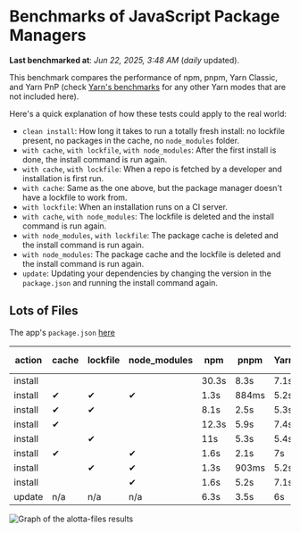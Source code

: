 # Benchmarks of JavaScript Package Managers

**Last benchmarked at**: _Jun 22, 2025, 3:48 AM_ (_daily_ updated).

This benchmark compares the performance of npm, pnpm, Yarn Classic, and Yarn PnP (check [Yarn's benchmarks](https://yarnpkg.com/benchmarks) for any other Yarn modes that are not included here).

Here's a quick explanation of how these tests could apply to the real world:

- `clean install`: How long it takes to run a totally fresh install: no lockfile present, no packages in the cache, no `node_modules` folder.
- `with cache`, `with lockfile`, `with node_modules`: After the first install is done, the install command is run again.
- `with cache`, `with lockfile`: When a repo is fetched by a developer and installation is first run.
- `with cache`: Same as the one above, but the package manager doesn't have a lockfile to work from.
- `with lockfile`: When an installation runs on a CI server.
- `with cache`, `with node_modules`: The lockfile is deleted and the install command is run again.
- `with node_modules`, `with lockfile`: The package cache is deleted and the install command is run again.
- `with node_modules`: The package cache and the lockfile is deleted and the install command is run again.
- `update`: Updating your dependencies by changing the version in the `package.json` and running the install command again.

## Lots of Files

The app's `package.json` [here](https://github.com/pnpm/pnpm.io/blob/main/benchmarks/fixtures/alotta-files/package.json)

| action  | cache | lockfile | node_modules| npm | pnpm | Yarn | Yarn PnP |
| ---     | ---   | ---      | ---         | --- | ---  | ---  | ---      |
| install |       |          |             | 30.3s | 8.3s | 7.1s | 3.5s |
| install | ✔     | ✔        | ✔           | 1.3s | 884ms | 5.2s | n/a |
| install | ✔     | ✔        |             | 8.1s | 2.5s | 5.3s | 1.3s |
| install | ✔     |          |             | 12.3s | 5.9s | 7.4s | 3s |
| install |       | ✔        |             | 11s | 5.3s | 5.4s | 1.3s |
| install | ✔     |          | ✔           | 1.6s | 2.1s | 7s | n/a |
| install |       | ✔        | ✔           | 1.3s | 903ms | 5.2s | n/a |
| install |       |          | ✔           | 1.6s | 5.2s | 7.1s | n/a |
| update  | n/a | n/a | n/a | 6.3s | 3.5s | 6s | 3s |

<img alt="Graph of the alotta-files results" src="/img/benchmarks/alotta-files.svg" />